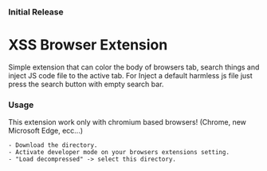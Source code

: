 ### Initial Release

# XSS Browser Extension
Simple extension that can color the body of browsers tab, search things and inject JS code file to the active tab.
For Inject a default harmless js file just press the search button with empty search bar.
  

### Usage
This extension work only with chromium based browsers! (Chrome, new Microsoft Edge, ecc...)
```
- Download the directory.
- Activate developer mode on your browsers extensions setting.
- "Load decompressed" -> select this directory.
```
